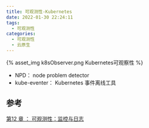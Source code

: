 ```yaml
---
title: 可观测性-Kubernetes 
date: 2022-01-30 22:24:11
tags:
  - 可观测性
categories: 
  - 可观测性
  - 云原生
---
```


<p></p>
<!-- more -->

{% asset_img k8sObserver.png  Kubernetes可观察性 %}


+ NPD： node problem detector
+ kube-eventer： Kubernetes 事件离线工具



## 参考

[第12 章 ： 可观测性：监控与日志](https://edu.aliyun.com/lesson_1651_18360#_18360)